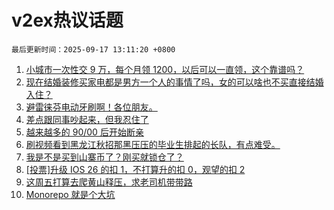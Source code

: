 # v2ex热议话题

`最后更新时间：2025-09-17 13:11:20 +0800`

1. [小城市一次性交 9 万，每个月领 1200，以后可以一直领，这个靠谱吗？](https://www.v2ex.com/t/1159752)
1. [现在结婚装修买家电都是男方一个人的事情了吗，女的可以啥也不买直接结婚入住？](https://www.v2ex.com/t/1159806)
1. [避雷徕芬电动牙刷啊！各位朋友。](https://www.v2ex.com/t/1159805)
1. [差点跟同事吵起来，但我忍住了](https://www.v2ex.com/t/1159649)
1. [越来越多的 90/00 后开始断亲](https://www.v2ex.com/t/1159817)
1. [刷视频看到黑龙江秋招那黑压压的毕业生排起的长队，有点难受。](https://www.v2ex.com/t/1159808)
1. [我是不是买到山寨币了？刚买就锁仓了？](https://www.v2ex.com/t/1159598)
1. [[投票]升级 IOS 26 的扣 1，不打算升的扣 0，观望的扣 2](https://www.v2ex.com/t/1159756)
1. [这周五打算去爬黄山释压，求老司机带带路](https://www.v2ex.com/t/1159622)
1. [Monorepo 就是个大坑](https://www.v2ex.com/t/1159728)

